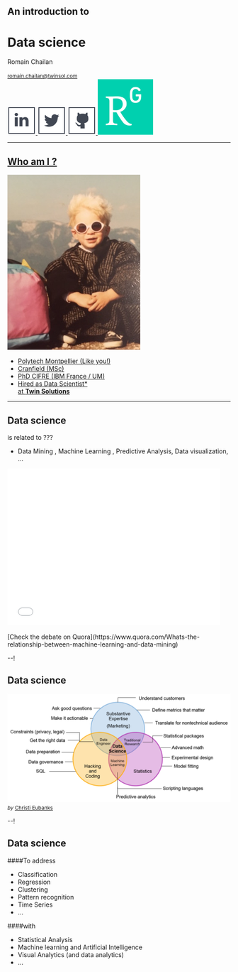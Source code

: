 ## An introduction to

# Data science
Romain Chailan

<small>[romain.chailan@twinsol.com](romain.chailan@twinsol.com)</small>  
<a href="https://fr.linkedin.com/in/romain-chailan-24246140" rel="rc linkedin">![Linkedin](assets/linkedinlogo.svg)<!-- .element: class="plain" width="40px" -->
<a href="https://twitter.com/RomChailan" rel="rc twitter">![Twitter](assets/twitterlogo.svg)<!-- .element: class="plain" width="40px" -->
<a href="https://github.com/rc-34" rel="rc githublogo">![Twitter](assets/githublogo.svg)<!-- .element: class="plain" width="40px" -->
<a href="https://www.researchgate.net/profile/Romain_Chailan" rel="rc researchgate">![Twitter](assets/researchgatelogo.png)<!-- .element: class="plain" width="40px" -->  

---

<!-- .slide: class="two-floating-elements" -->
## Who am I ?

![That's me](assets/me.jpg "Me!")

- Polytech Montpellier (Like you!)
- Cranfield (MSc)
- PhD CIFRE (IBM France / UM)
- Hired as Data Scientist\*   
at **[Twin Solutions](http://www.twinsol.com/)**

---
## Data science

is related to  ???  
- Data Mining , Machine Learning , Predictive Analysis, Data visualization, ...

<!-- .element: class="fragment" -->

<div class="fragment">
<iframe src="//giphy.com/embed/glmRyiSI3v5E4" width="480" height="353" frameBorder="0" class="giphy-embed" allowFullScreen></iframe><p><a href="http://giphy.com/gifs/glmRyiSI3v5E4"></a>
[Check the debate on Quora](https://www.quora.com/Whats-the-relationship-between-machine-learning-and-data-mining)
</p>
</div class="fragment">

--!
## Data science

![datascience-venndiagram](assets/datascience_skills_venn_diagram2.png)
<small>*by* [Christi Eubanks](http://blogs.gartner.com/christi-eubanks/three-lessons-crossfit-taught-data-science/)</small>

--!
## Data science
####To address
  - Classification
  - Regression
  - Clustering
  - Pattern recognition
  - Time Series
  - ...  

####with
  - Statistical Analysis
  - Machine learning and Artificial Intelligence
  - Visual Analytics (and data analytics)
  - ...
